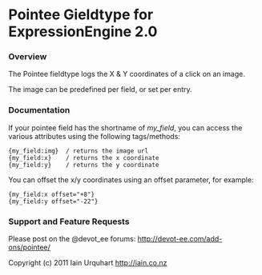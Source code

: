 # Pointee Gieldtype for ExpressionEngine 2.0

### Overview

The Pointee fieldtype logs the X & Y coordinates of a click on an image.

The image can be predefined per field, or set per entry. 

### Documentation

If your pointee field has the shortname of *my_field*, you can access the various attributes using the following tags/methods:

	{my_field:img} 	/ returns the image url
	{my_field:x} 	/ returns the x coordinate
	{my_field:y} 	/ returns the y coordinate

You can offset the x/y coordinates using an offset parameter, for example:

	{my_field:x offset="+8"}
	{my_field:y offset="-22"}

### Support and Feature Requests
Please post on the @devot_ee forums:
http://devot-ee.com/add-ons/pointee/

Copyright (c) 2011 Iain Urquhart
http://iain.co.nz